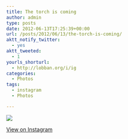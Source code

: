 ```yaml
---
title: The torch is coming
author: admin
type: posts
date: 2012-06-13T17:25:39+00:00
url: /posts/2012/06/13/the-torch-is-coming/
aktt_notify_twitter:
  - yes
aktt_tweeted:
  - 1
yourls_shorturl:
  - http://lobban.org/i/ig
categories:
  - Photos
tags:
  - instagram
  - Photos

---
```

![][1]

[View on Instagram][2]

 [1]: http://lobban.org/wp-content/uploads/HLIC/9686f8b5eaaace020b9e0c952bf8d411.jpg
 [2]: http://instagr.am/p/L0nm1BKltu/